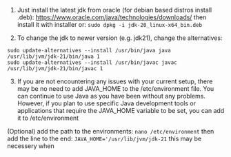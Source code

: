
1) Just install the latest jdk from oracle (for debian based distros install .deb): https://www.oracle.com/java/technologies/downloads/ then install it with installer or: `sudo dpkg -i jdk-20_linux-x64_bin.deb`


2) To change the jdk to newer version (e.g. jdk21), change the alternatives:
```
sudo update-alternatives --install /usr/bin/java java /usr/lib/jvm/jdk-21/bin/java 1
sudo update-alternatives --install /usr/bin/javac javac /usr/lib/jvm/jdk-21/bin/javac 1
```
3) If you are not encountering any issues with your current setup, there may be no need to add JAVA_HOME to the /etc/environment file. You can continue to use Java as you have been without any problems. However, if you plan to use specific Java development tools or applications that require the JAVA_HOME variable to be set, you can add it to /etc/environment 

(Optional) add the path to the environments: `nano /etc/environment` then add the line to the end: `JAVA_HOME='/usr/lib/jvm/jdk-21` this may be necessery when

